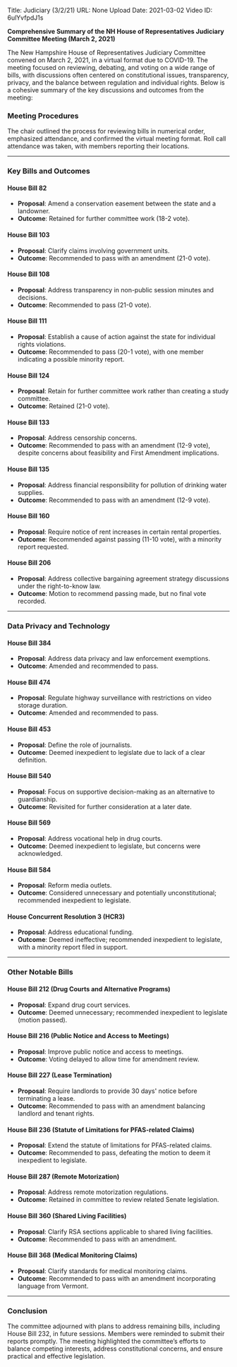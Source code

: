 Title: Judiciary (3/2/21)
URL: None
Upload Date: 2021-03-02
Video ID: 6ulYvfpdJ1s

**Comprehensive Summary of the NH House of Representatives Judiciary Committee Meeting (March 2, 2021)**

The New Hampshire House of Representatives Judiciary Committee convened on March 2, 2021, in a virtual format due to COVID-19. The meeting focused on reviewing, debating, and voting on a wide range of bills, with discussions often centered on constitutional issues, transparency, privacy, and the balance between regulation and individual rights. Below is a cohesive summary of the key discussions and outcomes from the meeting:

### **Meeting Procedures**
The chair outlined the process for reviewing bills in numerical order, emphasized attendance, and confirmed the virtual meeting format. Roll call attendance was taken, with members reporting their locations.

---

### **Key Bills and Outcomes**

#### **House Bill 82**
- **Proposal**: Amend a conservation easement between the state and a landowner.
- **Outcome**: Retained for further committee work (18-2 vote).

#### **House Bill 103**
- **Proposal**: Clarify claims involving government units.
- **Outcome**: Recommended to pass with an amendment (21-0 vote).

#### **House Bill 108**
- **Proposal**: Address transparency in non-public session minutes and decisions.
- **Outcome**: Recommended to pass (21-0 vote).

#### **House Bill 111**
- **Proposal**: Establish a cause of action against the state for individual rights violations.
- **Outcome**: Recommended to pass (20-1 vote), with one member indicating a possible minority report.

#### **House Bill 124**
- **Proposal**: Retain for further committee work rather than creating a study committee.
- **Outcome**: Retained (21-0 vote).

#### **House Bill 133**
- **Proposal**: Address censorship concerns.
- **Outcome**: Recommended to pass with an amendment (12-9 vote), despite concerns about feasibility and First Amendment implications.

#### **House Bill 135**
- **Proposal**: Address financial responsibility for pollution of drinking water supplies.
- **Outcome**: Recommended to pass with an amendment (12-9 vote).

#### **House Bill 160**
- **Proposal**: Require notice of rent increases in certain rental properties.
- **Outcome**: Recommended against passing (11-10 vote), with a minority report requested.

#### **House Bill 206**
- **Proposal**: Address collective bargaining agreement strategy discussions under the right-to-know law.
- **Outcome**: Motion to recommend passing made, but no final vote recorded.

---

### **Data Privacy and Technology**

#### **House Bill 384**
- **Proposal**: Address data privacy and law enforcement exemptions.
- **Outcome**: Amended and recommended to pass.

#### **House Bill 474**
- **Proposal**: Regulate highway surveillance with restrictions on video storage duration.
- **Outcome**: Amended and recommended to pass.

#### **House Bill 453**
- **Proposal**: Define the role of journalists.
- **Outcome**: Deemed inexpedient to legislate due to lack of a clear definition.

#### **House Bill 540**
- **Proposal**: Focus on supportive decision-making as an alternative to guardianship.
- **Outcome**: Revisited for further consideration at a later date.

#### **House Bill 569**
- **Proposal**: Address vocational help in drug courts.
- **Outcome**: Deemed inexpedient to legislate, but concerns were acknowledged.

#### **House Bill 584**
- **Proposal**: Reform media outlets.
- **Outcome**: Considered unnecessary and potentially unconstitutional; recommended inexpedient to legislate.

#### **House Concurrent Resolution 3 (HCR3)**
- **Proposal**: Address educational funding.
- **Outcome**: Deemed ineffective; recommended inexpedient to legislate, with a minority report filed in support.

---

### **Other Notable Bills**

#### **House Bill 212 (Drug Courts and Alternative Programs)**
- **Proposal**: Expand drug court services.
- **Outcome**: Deemed unnecessary; recommended inexpedient to legislate (motion passed).

#### **House Bill 216 (Public Notice and Access to Meetings)**
- **Proposal**: Improve public notice and access to meetings.
- **Outcome**: Voting delayed to allow time for amendment review.

#### **House Bill 227 (Lease Termination)**
- **Proposal**: Require landlords to provide 30 days' notice before terminating a lease.
- **Outcome**: Recommended to pass with an amendment balancing landlord and tenant rights.

#### **House Bill 236 (Statute of Limitations for PFAS-related Claims)**
- **Proposal**: Extend the statute of limitations for PFAS-related claims.
- **Outcome**: Recommended to pass, defeating the motion to deem it inexpedient to legislate.

#### **House Bill 287 (Remote Motorization)**
- **Proposal**: Address remote motorization regulations.
- **Outcome**: Retained in committee to review related Senate legislation.

#### **House Bill 360 (Shared Living Facilities)**
- **Proposal**: Clarify RSA sections applicable to shared living facilities.
- **Outcome**: Recommended to pass with an amendment.

#### **House Bill 368 (Medical Monitoring Claims)**
- **Proposal**: Clarify standards for medical monitoring claims.
- **Outcome**: Recommended to pass with an amendment incorporating language from Vermont.

---

### **Conclusion**
The committee adjourned with plans to address remaining bills, including House Bill 232, in future sessions. Members were reminded to submit their reports promptly. The meeting highlighted the committee’s efforts to balance competing interests, address constitutional concerns, and ensure practical and effective legislation.